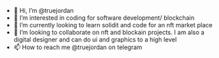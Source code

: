 - 👋 Hi, I’m @truejordan
- 👀 I’m interested in coding for software development/ blockchain
- 🌱 I’m currently looking to learn solidit and code for an nft market place
- 💞️ I’m looking to collaborate on nft and blockain projects. I am also a digital designer and can do ui and graphics to a high level
- 📫 How to reach me @truejordan on telegram

<!---
truejordan/truejordan is a ✨ special ✨ repository because its `README.md` (this file) appears on your GitHub profile.
You can click the Preview link to take a look at your changes.
--->

